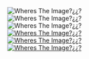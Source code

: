 <!DOCTYPE html>
<html>
<head>
  <title>Artézia</title>
  <link rel="stylesheet" type="text/css" href="home.css">
</head>
<body>
<div id="container">
  <div id="row1">
    <img src="https://www.esa.int/var/esa/storage/images/esa_multimedia/images/2017/11/autumn_fireball/17255671-1-eng-GB/Autumn_fireball_node_full_image_2.jpg" alt="Wheres The Image?¿¿?" id="topimg">
  </div>
  <div id="row2">
    <div id="col1">
      <img src="https://atgbcentral.com/data/out/147/5256276-cute-images.jpg" alt="Wheres The Image?¿¿?" class="mid1">
    </div>
    <div id="col2">
      <img src="https://3.bp.blogspot.com/-1KPj2KpbWa8/XLYjq34iSxI/AAAAAAABRg8/9ISZV-f8Blkdrrgh9DU1kuz9Rbksf4HoQCLcBGAs/s1600/em_ftc_united_inventory.emotes_trials.png" alt="Wheres The Image?¿¿?" class="mid1">
    </div>
  </div>
  <div id="row3">
    <div class="col2">
      <a href="https://www.youtube.com/"><img src="http://dev.loveincorporatedthebook.com/wp-content/themes/loveinc/img/backgrounds/butterfly-background-about-the-book.jpg" alt="Wheres The Image?¿¿?" class="bottom1"></a>
    </div>
    <div class="col2">
      <a href="https://www.google.com/"><img src="https://media.mnn.com/assets/images/2018/01/black-hole-simul.jpg.653x0_q80_crop-smart.jpg" alt="Wheres The Image?¿¿?" class="bottom1"></a>
    </div>
    <div class="col2">
      <a href="https://play.na.leagueoflegends.com/en_US"><img src="https://images.pexels.com/photos/35646/pexels-photo.jpg?auto=compress&cs=tinysrgb&h=350" alt="Wheres The Image?¿¿?" class="bottom1"></a>
    </div>
  </div>
</div>
</body>
</html>
